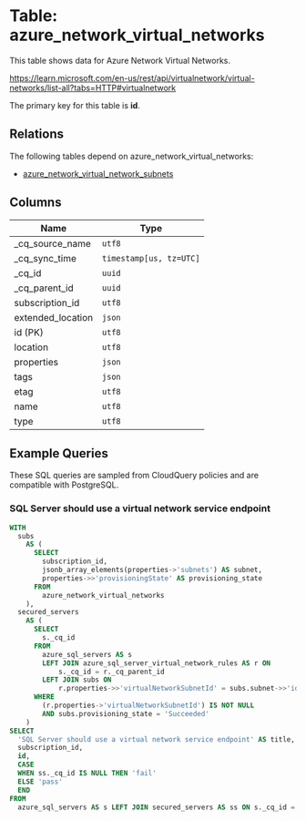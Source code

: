 # Table: azure_network_virtual_networks

This table shows data for Azure Network Virtual Networks.

https://learn.microsoft.com/en-us/rest/api/virtualnetwork/virtual-networks/list-all?tabs=HTTP#virtualnetwork

The primary key for this table is **id**.

## Relations

The following tables depend on azure_network_virtual_networks:
  - [azure_network_virtual_network_subnets](azure_network_virtual_network_subnets)

## Columns

| Name          | Type          |
| ------------- | ------------- |
|_cq_source_name|`utf8`|
|_cq_sync_time|`timestamp[us, tz=UTC]`|
|_cq_id|`uuid`|
|_cq_parent_id|`uuid`|
|subscription_id|`utf8`|
|extended_location|`json`|
|id (PK)|`utf8`|
|location|`utf8`|
|properties|`json`|
|tags|`json`|
|etag|`utf8`|
|name|`utf8`|
|type|`utf8`|

## Example Queries

These SQL queries are sampled from CloudQuery policies and are compatible with PostgreSQL.

### SQL Server should use a virtual network service endpoint

```sql
WITH
  subs
    AS (
      SELECT
        subscription_id,
        jsonb_array_elements(properties->'subnets') AS subnet,
        properties->>'provisioningState' AS provisioning_state
      FROM
        azure_network_virtual_networks
    ),
  secured_servers
    AS (
      SELECT
        s._cq_id
      FROM
        azure_sql_servers AS s
        LEFT JOIN azure_sql_server_virtual_network_rules AS r ON
            s._cq_id = r._cq_parent_id
        LEFT JOIN subs ON
            r.properties->>'virtualNetworkSubnetId' = subs.subnet->>'id'
      WHERE
        (r.properties->'virtualNetworkSubnetId') IS NOT NULL
        AND subs.provisioning_state = 'Succeeded'
    )
SELECT
  'SQL Server should use a virtual network service endpoint' AS title,
  subscription_id,
  id,
  CASE
  WHEN ss._cq_id IS NULL THEN 'fail'
  ELSE 'pass'
  END
FROM
  azure_sql_servers AS s LEFT JOIN secured_servers AS ss ON s._cq_id = ss._cq_id;
```



